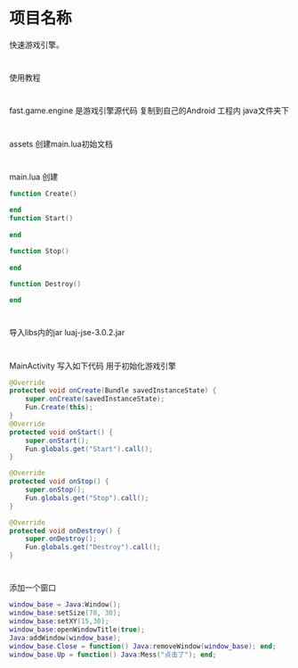 # 项目名称
快速游戏引擎。
#
使用教程
#
fast.game.engine 是游戏引擎源代码 复制到自己的Android 工程内 java文件夹下
#
assets 创建main.lua初始文档  
#
main.lua 创建
```Lua
function Create()
    
end
function Start()
    
end

function Stop()
  
end

function Destroy()
    
end
```
#
导入libs内的jar luaj-jse-3.0.2.jar
#
MainActivity 写入如下代码  用于初始化游戏引擎
```Java
@Override
protected void onCreate(Bundle savedInstanceState) {
    super.onCreate(savedInstanceState);
    Fun.Create(this);
}
@Override
protected void onStart() {
    super.onStart();
    Fun.globals.get("Start").call();
}

@Override
protected void onStop() {
    super.onStop();
    Fun.globals.get("Stop").call();
}

@Override
protected void onDestroy() {
    super.onDestroy();
    Fun.globals.get("Destroy").call();
}
```
#
添加一个窗口
```Lua
window_base = Java:Window();
window_base:setSize(70, 30);
window_base:setXY(15,30);
window_base:openWindowTitle(true);
Java:addWindow(window_base);
window_base.Close = function() Java:removeWindow(window_base); end;
window_base.Up = function() Java:Mess("点击了"); end;
```